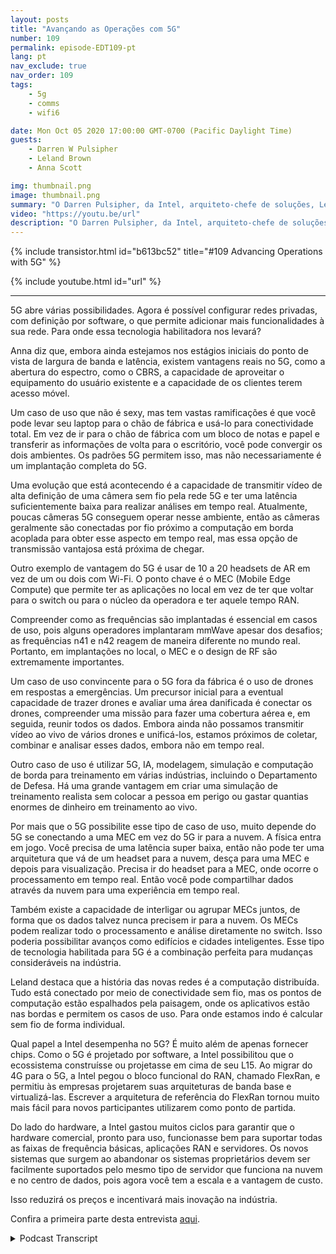 ```yaml
---
layout: posts
title: "Avançando as Operações com 5G"
number: 109
permalink: episode-EDT109-pt
lang: pt
nav_exclude: true
nav_order: 109
tags:
    - 5g
    - comms
    - wifi6

date: Mon Oct 05 2020 17:00:00 GMT-0700 (Pacific Daylight Time)
guests:
    - Darren W Pulsipher
    - Leland Brown
    - Anna Scott

img: thumbnail.png
image: thumbnail.png
summary: "O Darren Pulsipher, da Intel, arquiteto-chefe de soluções, Leland Brown, engenheiro principal: diretor técnico de comunicações avançadas, e a Dra. Anna Scott, arquiteta-chefe de borda para o setor público, falam sobre a história das comunicações avançadas e os futuros casos de uso com 5G. Parte dois de dois."
video: "https://youtu.be/url"
description: "O Darren Pulsipher, da Intel, arquiteto-chefe de soluções, Leland Brown, engenheiro principal: diretor técnico de comunicações avançadas, e a Dra. Anna Scott, arquiteta-chefe de borda para o setor público, falam sobre a história das comunicações avançadas e os futuros casos de uso com 5G. Parte dois de dois."
---
```


<div>
{% include transistor.html id="b613bc52" title="#109 Advancing Operations with 5G" %}

{% include youtube.html id="url" %}
</div>

---

5G abre várias possibilidades. Agora é possível configurar redes privadas, com definição por software, o que permite adicionar mais funcionalidades à sua rede. Para onde essa tecnologia habilitadora nos levará?

Anna diz que, embora ainda estejamos nos estágios iniciais do ponto de vista de largura de banda e latência, existem vantagens reais no 5G, como a abertura do espectro, como o CBRS, a capacidade de aproveitar o equipamento do usuário existente e a capacidade de os clientes terem acesso móvel.

Um caso de uso que não é sexy, mas tem vastas ramificações é que você pode levar seu laptop para o chão de fábrica e usá-lo para conectividade total. Em vez de ir para o chão de fábrica com um bloco de notas e papel e transferir as informações de volta para o escritório, você pode convergir os dois ambientes. Os padrões 5G permitem isso, mas não necessariamente é um implantação completa do 5G.

Uma evolução que está acontecendo é a capacidade de transmitir vídeo de alta definição de uma câmera sem fio pela rede 5G e ter uma latência suficientemente baixa para realizar análises em tempo real. Atualmente, poucas câmeras 5G conseguem operar nesse ambiente, então as câmeras geralmente são conectadas por fio próximo a computação em borda acoplada para obter esse aspecto em tempo real, mas essa opção de transmissão vantajosa está próxima de chegar.

Outro exemplo de vantagem do 5G é usar de 10 a 20 headsets de AR em vez de um ou dois com Wi-Fi. O ponto chave é o MEC (Mobile Edge Compute) que permite ter as aplicações no local em vez de ter que voltar para o switch ou para o núcleo da operadora e ter aquele tempo RAN.

Compreender como as frequências são implantadas é essencial em casos de uso, pois alguns operadores implantaram mmWave apesar dos desafios; as frequências n41 e n42 reagem de maneira diferente no mundo real. Portanto, em implantações no local, o MEC e o design de RF são extremamente importantes.

Um caso de uso convincente para o 5G fora da fábrica é o uso de drones em respostas a emergências. Um precursor inicial para a eventual capacidade de trazer drones e avaliar uma área danificada é conectar os drones, compreender uma missão para fazer uma cobertura aérea e, em seguida, reunir todos os dados. Embora ainda não possamos transmitir vídeo ao vivo de vários drones e unificá-los, estamos próximos de coletar, combinar e analisar esses dados, embora não em tempo real.

Outro caso de uso é utilizar 5G, IA, modelagem, simulação e computação de borda para treinamento em várias indústrias, incluindo o Departamento de Defesa. Há uma grande vantagem em criar uma simulação de treinamento realista sem colocar a pessoa em perigo ou gastar quantias enormes de dinheiro em treinamento ao vivo.

Por mais que o 5G possibilite esse tipo de caso de uso, muito depende do 5G se conectando a uma MEC em vez do 5G ir para a nuvem. A física entra em jogo. Você precisa de uma latência super baixa, então não pode ter uma arquitetura que vá de um headset para a nuvem, desça para uma MEC e depois para visualização. Precisa ir do headset para a MEC, onde ocorre o processamento em tempo real. Então você pode compartilhar dados através da nuvem para uma experiência em tempo real.

Também existe a capacidade de interligar ou agrupar MECs juntos, de forma que os dados talvez nunca precisem ir para a nuvem. Os MECs podem realizar todo o processamento e análise diretamente no switch. Isso poderia possibilitar avanços como edifícios e cidades inteligentes. Esse tipo de tecnologia habilitada para 5G é a combinação perfeita para mudanças consideráveis na indústria.

Leland destaca que a história das novas redes é a computação distribuída. Tudo está conectado por meio de conectividade sem fio, mas os pontos de computação estão espalhados pela paisagem, onde os aplicativos estão nas bordas e permitem os casos de uso. Para onde estamos indo é calcular sem fio de forma individual.

Qual papel a Intel desempenha no 5G? É muito além de apenas fornecer chips. Como o 5G é projetado por software, a Intel possibilitou que o ecossistema construísse ou projetasse em cima de seu L15. Ao migrar do 4G para o 5G, a Intel pegou o bloco funcional do RAN, chamado FlexRan, e permitiu às empresas projetarem suas arquiteturas de banda base e virtualizá-las. Escrever a arquitetura de referência do FlexRan tornou muito mais fácil para novos participantes utilizarem como ponto de partida.

Do lado do hardware, a Intel gastou muitos ciclos para garantir que o hardware comercial, pronto para uso, funcionasse bem para suportar todas as faixas de frequência básicas, aplicações RAN e servidores. Os novos sistemas que surgem ao abandonar os sistemas proprietários devem ser facilmente suportados pelo mesmo tipo de servidor que funciona na nuvem e no centro de dados, pois agora você tem a escala e a vantagem de custo.

Isso reduzirá os preços e incentivará mais inovação na indústria.

Confira a primeira parte desta entrevista [aqui](episódio-EDT108).



<details>
<summary> Podcast Transcript </summary>

<p></p>

</details>
